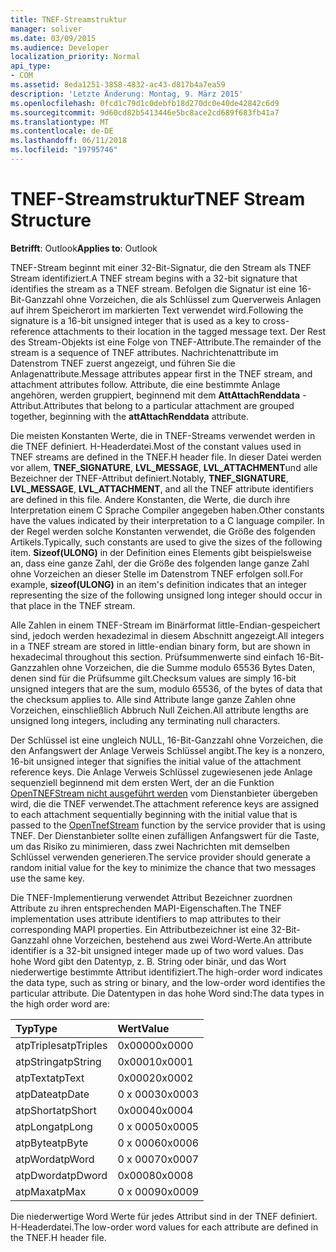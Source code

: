 ```yaml
---
title: TNEF-Streamstruktur
manager: soliver
ms.date: 03/09/2015
ms.audience: Developer
localization_priority: Normal
api_type:
- COM
ms.assetid: 8eda1251-3858-4832-ac43-d817b4a7ea59
description: 'Letzte Änderung: Montag, 9. März 2015'
ms.openlocfilehash: 0fcd1c79d1c0debfb18d270dc0e40de42842c6d9
ms.sourcegitcommit: 9d60cd82b5413446e5bc8ace2cd689f683fb41a7
ms.translationtype: MT
ms.contentlocale: de-DE
ms.lasthandoff: 06/11/2018
ms.locfileid: "19795746"
---
```

# <a name="tnef-stream-structure"></a><span data-ttu-id="4e06d-103">TNEF-Streamstruktur</span><span class="sxs-lookup"><span data-stu-id="4e06d-103">TNEF Stream Structure</span></span>

  
  
<span data-ttu-id="4e06d-104">**Betrifft**: Outlook</span><span class="sxs-lookup"><span data-stu-id="4e06d-104">**Applies to**: Outlook</span></span> 
  
<span data-ttu-id="4e06d-105">TNEF-Stream beginnt mit einer 32-Bit-Signatur, die den Stream als TNEF Stream identifiziert.</span><span class="sxs-lookup"><span data-stu-id="4e06d-105">A TNEF stream begins with a 32-bit signature that identifies the stream as a TNEF stream.</span></span> <span data-ttu-id="4e06d-106">Befolgen die Signatur ist eine 16-Bit-Ganzzahl ohne Vorzeichen, die als Schlüssel zum Querverweis Anlagen auf ihrem Speicherort im markierten Text verwendet wird.</span><span class="sxs-lookup"><span data-stu-id="4e06d-106">Following the signature is a 16-bit unsigned integer that is used as a key to cross-reference attachments to their location in the tagged message text.</span></span> <span data-ttu-id="4e06d-107">Der Rest des Stream-Objekts ist eine Folge von TNEF-Attribute.</span><span class="sxs-lookup"><span data-stu-id="4e06d-107">The remainder of the stream is a sequence of TNEF attributes.</span></span> <span data-ttu-id="4e06d-108">Nachrichtenattribute im Datenstrom TNEF zuerst angezeigt, und führen Sie die Anlagenattribute.</span><span class="sxs-lookup"><span data-stu-id="4e06d-108">Message attributes appear first in the TNEF stream, and attachment attributes follow.</span></span> <span data-ttu-id="4e06d-109">Attribute, die eine bestimmte Anlage angehören, werden gruppiert, beginnend mit dem **AttAttachRenddata** -Attribut.</span><span class="sxs-lookup"><span data-stu-id="4e06d-109">Attributes that belong to a particular attachment are grouped together, beginning with the **attAttachRenddata** attribute.</span></span> 
  
<span data-ttu-id="4e06d-110">Die meisten Konstanten Werte, die in TNEF-Streams verwendet werden in die TNEF definiert. H-Headerdatei.</span><span class="sxs-lookup"><span data-stu-id="4e06d-110">Most of the constant values used in TNEF streams are defined in the TNEF.H header file.</span></span> <span data-ttu-id="4e06d-111">In dieser Datei werden vor allem, **TNEF_SIGNATURE**, **LVL_MESSAGE**, **LVL_ATTACHMENT**und alle Bezeichner der TNEF-Attribut definiert.</span><span class="sxs-lookup"><span data-stu-id="4e06d-111">Notably, **TNEF_SIGNATURE**, **LVL_MESSAGE**, **LVL_ATTACHMENT**, and all the TNEF attribute identifiers are defined in this file.</span></span> <span data-ttu-id="4e06d-112">Andere Konstanten, die Werte, die durch ihre Interpretation einem C Sprache Compiler angegeben haben.</span><span class="sxs-lookup"><span data-stu-id="4e06d-112">Other constants have the values indicated by their interpretation to a C language compiler.</span></span> <span data-ttu-id="4e06d-113">In der Regel werden solche Konstanten verwendet, die Größe des folgenden Artikels.</span><span class="sxs-lookup"><span data-stu-id="4e06d-113">Typically, such constants are used to give the sizes of the following item.</span></span> <span data-ttu-id="4e06d-114">**Sizeof(ULONG)** in der Definition eines Elements gibt beispielsweise an, dass eine ganze Zahl, der die Größe des folgenden lange ganze Zahl ohne Vorzeichen an dieser Stelle im Datenstrom TNEF erfolgen soll.</span><span class="sxs-lookup"><span data-stu-id="4e06d-114">For example, **sizeof(ULONG)** in an item's definition indicates that an integer representing the size of the following unsigned long integer should occur in that place in the TNEF stream.</span></span> 
  
<span data-ttu-id="4e06d-115">Alle Zahlen in einem TNEF-Stream im Binärformat little-Endian-gespeichert sind, jedoch werden hexadezimal in diesem Abschnitt angezeigt.</span><span class="sxs-lookup"><span data-stu-id="4e06d-115">All integers in a TNEF stream are stored in little-endian binary form, but are shown in hexadecimal throughout this section.</span></span> <span data-ttu-id="4e06d-116">Prüfsummenwerte sind einfach 16-Bit-Ganzzahlen ohne Vorzeichen, die die Summe modulo 65536 Bytes Daten, denen sind für die Prüfsumme gilt.</span><span class="sxs-lookup"><span data-stu-id="4e06d-116">Checksum values are simply 16-bit unsigned integers that are the sum, modulo 65536, of the bytes of data that the checksum applies to.</span></span> <span data-ttu-id="4e06d-117">Alle sind Attribute lange ganze Zahlen ohne Vorzeichen, einschließlich Abbruch Null Zeichen.</span><span class="sxs-lookup"><span data-stu-id="4e06d-117">All attribute lengths are unsigned long integers, including any terminating null characters.</span></span>
  
<span data-ttu-id="4e06d-118">Der Schlüssel ist eine ungleich NULL, 16-Bit-Ganzzahl ohne Vorzeichen, die den Anfangswert der Anlage Verweis Schlüssel angibt.</span><span class="sxs-lookup"><span data-stu-id="4e06d-118">The key is a nonzero, 16-bit unsigned integer that signifies the initial value of the attachment reference keys.</span></span> <span data-ttu-id="4e06d-119">Die Anlage Verweis Schlüssel zugewiesenen jede Anlage sequenziell beginnend mit dem ersten Wert, der an die Funktion [OpenTNEFStream nicht ausgeführt werden](opentnefstream.md) vom Dienstanbieter übergeben wird, die die TNEF verwendet.</span><span class="sxs-lookup"><span data-stu-id="4e06d-119">The attachment reference keys are assigned to each attachment sequentially beginning with the initial value that is passed to the [OpenTnefStream](opentnefstream.md) function by the service provider that is using TNEF.</span></span> <span data-ttu-id="4e06d-120">Der Dienstanbieter sollte einen zufälligen Anfangswert für die Taste, um das Risiko zu minimieren, dass zwei Nachrichten mit demselben Schlüssel verwenden generieren.</span><span class="sxs-lookup"><span data-stu-id="4e06d-120">The service provider should generate a random initial value for the key to minimize the chance that two messages use the same key.</span></span> 
  
<span data-ttu-id="4e06d-121">Die TNEF-Implementierung verwendet Attribut Bezeichner zuordnen Attribute zu ihren entsprechenden MAPI-Eigenschaften.</span><span class="sxs-lookup"><span data-stu-id="4e06d-121">The TNEF implementation uses attribute identifiers to map attributes to their corresponding MAPI properties.</span></span> <span data-ttu-id="4e06d-122">Ein Attributbezeichner ist eine 32-Bit-Ganzzahl ohne Vorzeichen, bestehend aus zwei Word-Werte.</span><span class="sxs-lookup"><span data-stu-id="4e06d-122">An attribute identifier is a 32-bit unsigned integer made up of two word values.</span></span> <span data-ttu-id="4e06d-123">Das hohe Word gibt den Datentyp, z. B. String oder binär, und das Wort niederwertige bestimmte Attribut identifiziert.</span><span class="sxs-lookup"><span data-stu-id="4e06d-123">The high-order word indicates the data type, such as string or binary, and the low-order word identifies the particular attribute.</span></span> <span data-ttu-id="4e06d-124">Die Datentypen in das hohe Word sind:</span><span class="sxs-lookup"><span data-stu-id="4e06d-124">The data types in the high order word are:</span></span>
  
|<span data-ttu-id="4e06d-125">**Typ**</span><span class="sxs-lookup"><span data-stu-id="4e06d-125">**Type**</span></span>|<span data-ttu-id="4e06d-126">**Wert**</span><span class="sxs-lookup"><span data-stu-id="4e06d-126">**Value**</span></span>|
|:-----|:-----|
|<span data-ttu-id="4e06d-127">atpTriples</span><span class="sxs-lookup"><span data-stu-id="4e06d-127">atpTriples</span></span>  <br/> |<span data-ttu-id="4e06d-128">0x0000</span><span class="sxs-lookup"><span data-stu-id="4e06d-128">0x0000</span></span>  <br/> |
|<span data-ttu-id="4e06d-129">atpString</span><span class="sxs-lookup"><span data-stu-id="4e06d-129">atpString</span></span>  <br/> |<span data-ttu-id="4e06d-130">0x0001</span><span class="sxs-lookup"><span data-stu-id="4e06d-130">0x0001</span></span>  <br/> |
|<span data-ttu-id="4e06d-131">atpText</span><span class="sxs-lookup"><span data-stu-id="4e06d-131">atpText</span></span>  <br/> |<span data-ttu-id="4e06d-132">0x0002</span><span class="sxs-lookup"><span data-stu-id="4e06d-132">0x0002</span></span>  <br/> |
|<span data-ttu-id="4e06d-133">atpDate</span><span class="sxs-lookup"><span data-stu-id="4e06d-133">atpDate</span></span>  <br/> |<span data-ttu-id="4e06d-134">0 x 0003</span><span class="sxs-lookup"><span data-stu-id="4e06d-134">0x0003</span></span>  <br/> |
|<span data-ttu-id="4e06d-135">atpShort</span><span class="sxs-lookup"><span data-stu-id="4e06d-135">atpShort</span></span>  <br/> |<span data-ttu-id="4e06d-136">0x0004</span><span class="sxs-lookup"><span data-stu-id="4e06d-136">0x0004</span></span>  <br/> |
|<span data-ttu-id="4e06d-137">atpLong</span><span class="sxs-lookup"><span data-stu-id="4e06d-137">atpLong</span></span>  <br/> |<span data-ttu-id="4e06d-138">0 x 0005</span><span class="sxs-lookup"><span data-stu-id="4e06d-138">0x0005</span></span>  <br/> |
|<span data-ttu-id="4e06d-139">atpByte</span><span class="sxs-lookup"><span data-stu-id="4e06d-139">atpByte</span></span>  <br/> |<span data-ttu-id="4e06d-140">0 x 0006</span><span class="sxs-lookup"><span data-stu-id="4e06d-140">0x0006</span></span>  <br/> |
|<span data-ttu-id="4e06d-141">atpWord</span><span class="sxs-lookup"><span data-stu-id="4e06d-141">atpWord</span></span>  <br/> |<span data-ttu-id="4e06d-142">0 x 0007</span><span class="sxs-lookup"><span data-stu-id="4e06d-142">0x0007</span></span>  <br/> |
|<span data-ttu-id="4e06d-143">atpDword</span><span class="sxs-lookup"><span data-stu-id="4e06d-143">atpDword</span></span>  <br/> |<span data-ttu-id="4e06d-144">0x0008</span><span class="sxs-lookup"><span data-stu-id="4e06d-144">0x0008</span></span>  <br/> |
|<span data-ttu-id="4e06d-145">atpMax</span><span class="sxs-lookup"><span data-stu-id="4e06d-145">atpMax</span></span>  <br/> |<span data-ttu-id="4e06d-146">0 x 0009</span><span class="sxs-lookup"><span data-stu-id="4e06d-146">0x0009</span></span>  <br/> |
   
<span data-ttu-id="4e06d-147">Die niederwertige Word Werte für jedes Attribut sind in der TNEF definiert. H-Headerdatei.</span><span class="sxs-lookup"><span data-stu-id="4e06d-147">The low-order word values for each attribute are defined in the TNEF.H header file.</span></span>
  


